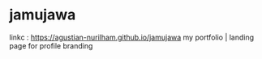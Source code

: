 # jamujawa
linkc : https://agustian-nurilham.github.io/jamujawa
my portfolio | landing page for profile branding
